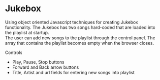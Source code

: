 # Jukebox
Using object oriented Javascript techniques for creating Jukebox functionality.
The Jukebox has two songs hard-coded that are loaded into the playlist at startup.  
The user can add new songs to the playlist through the control panel.  The array that contains the playlist becomes empty
when the browser closes.

Controls
  - Play, Pause, Stop buttons
  - Forward and Back arrow buttons 
  - Title, Artist and url fields for entering new songs into playlist 
